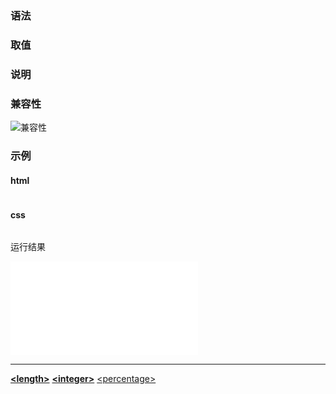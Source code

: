 ### 语法

### 取值

### 说明

### 兼容性

![兼容性](https://cdn.jsdelivr.net/gh/karoldy/public-bed/image/css-handbook/properties/dimension/width.png)

### 示例

<!-- tabs:start -->

#### **html**

```html

```

#### **css**

```css

```

<!-- tabs:end -->

运行结果

<iframe
  class="output-iframe"
  scrolling="yes"
  frameborder="0"
  src="css-handbook/example/properties/dimension/0.html"
>
  浏览器不支持iframe
</iframe>

---

<strong>[\<length>](/css-handbook/value-and-units/numeric?id=integer)</strong>
<strong>[\<integer>](/css-handbook/value-and-units/numeric?id=integer)</strong>
</strong>[\<percentage>](/css-handbook/value-and-units/numeric?id=percentage)</strong>